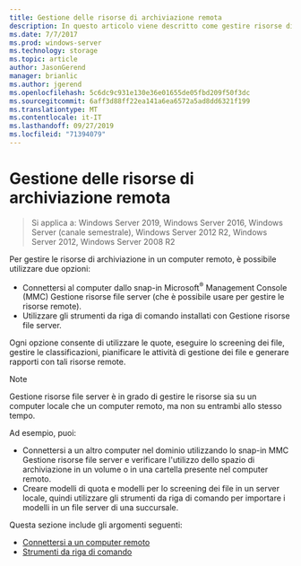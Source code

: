 ```yaml
---
title: Gestione delle risorse di archiviazione remota
description: In questo articolo viene descritto come gestire risorse di archiviazione in un computer remoto
ms.date: 7/7/2017
ms.prod: windows-server
ms.technology: storage
ms.topic: article
author: JasonGerend
manager: brianlic
ms.author: jgerend
ms.openlocfilehash: 5c6dc9c931e130e36e01655de05fbd209f50f3dc
ms.sourcegitcommit: 6aff3d88ff22ea141a6ea6572a5ad8dd6321f199
ms.translationtype: MT
ms.contentlocale: it-IT
ms.lasthandoff: 09/27/2019
ms.locfileid: "71394079"
---
```

# <a name="managing-remote-storage-resources"></a>Gestione delle risorse di archiviazione remota

> Si applica a: Windows Server 2019, Windows Server 2016, Windows Server (canale semestrale), Windows Server 2012 R2, Windows Server 2012, Windows Server 2008 R2

Per gestire le risorse di archiviazione in un computer remoto, è possibile utilizzare due opzioni:

-   Connettersi al computer dallo snap-in Microsoft<sup>®</sup> Management Console (MMC) Gestione risorse file server (che è possibile usare per gestire le risorse remote).
-   Utilizzare gli strumenti da riga di comando installati con Gestione risorse file server.

Ogni opzione consente di utilizzare le quote, eseguire lo screening dei file, gestire le classificazioni, pianificare le attività di gestione dei file e generare rapporti con tali risorse remote.

> [!Note]
> Gestione risorse file server è in grado di gestire le risorse sia su un computer locale che un computer remoto, ma non su entrambi allo stesso tempo.

Ad esempio, puoi:

-   Connettersi a un altro computer nel dominio utilizzando lo snap-in MMC Gestione risorse file server e verificare l'utilizzo dello spazio di archiviazione in un volume o in una cartella presente nel computer remoto.
-   Creare modelli di quota e modelli per lo screening dei file in un server locale, quindi utilizzare gli strumenti da riga di comando per importare i modelli in un file server di una succursale.

Questa sezione include gli argomenti seguenti:

-   [Connettersi a un computer remoto](connect-to-remote-computer.md)
-   [Strumenti da riga di comando](command-line-tools.md)
